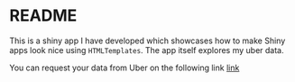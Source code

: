 # README

This is a shiny app I have developed which showcases how to make Shiny apps look nice using `HTMLTemplates`. The app itself explores my uber data.

You can request your data from Uber on the following link [link](https://help.uber.com/riders/article/download-your-data?nodeId=2c86900d-8408-4bac-b92a-956d793acd11)
